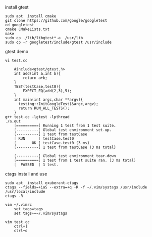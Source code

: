 install gtest

    sudo apt  install cmake
    git clone https://github.com/google/googletest
    cd googletest
    cmake CMakeLists.txt
    make
    sudo cp ./lib/libgtest*.a  /usr/lib
    sudo cp -r googletest/include/gtest /usr/include

gtest demo

    vi test.cc

        #include<gtest/gtest.h>
        int add(int a,int b){
            return a+b;
        }
        TEST(testCase,test0){
            EXPECT_EQ(add(2,3),5);
        }
        int main(int argc,char **argv){
          testing::InitGoogleTest(&argc,argv);
          return RUN_ALL_TESTS();
        }
    g++ test.cc -lgtest -lpthread
    ./a.out
        [==========] Running 1 test from 1 test suite.
        [----------] Global test environment set-up.
        [----------] 1 test from testCase
        [ RUN      ] testCase.test0
        [       OK ] testCase.test0 (3 ms)
        [----------] 1 test from testCase (3 ms total)

        [----------] Global test environment tear-down
        [==========] 1 test from 1 test suite ran. (3 ms total)
        [  PASSED  ] 1 test.

ctags install and use

	sudo apt  install exuberant-ctags
	ctags --fields=+iaS --extra=+q -R -f ~/.vim/systags /usr/include /usr/local/include
	ctags -R

	vim ~/.vimrc
		set tags=tags
		set tags+=~/.vim/systags

	vim test.cc
		ctrl+]
		ctrl+o
